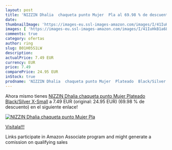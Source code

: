 ```yaml
---
layout: post
title: 'NIZZIN Dhalia  chaqueta punto Mujer  Pla al 69.98 % de descuento'
date: 
thumbnailImage: 'https://images-eu.ssl-images-amazon.com/images/I/41IuHkB1a6L._SL200_.jpg'
images: [ 'https://images-eu.ssl-images-amazon.com/images/I/41IuHkB1a6L._SL200_.jpg' ]
comments: true
category: ofertas
author: ring
slug: B01H05S1LW
description:
actualPrice: 7.49 EUR
currency: EUR
price: 7.49
comparePrice: 24.95 EUR
inStock: true
prodname: 'NIZZIN Dhalia  chaqueta punto Mujer  Plateado  Black/Silver   X-Small'
---
```


Ahora mismo tienes [NIZZIN Dhalia  chaqueta punto Mujer  Plateado  Black/Silver   X-Small](https://www.amazon.es/dp/B01H05S1LW/?tag=tolees-21) a 7.49 EUR (original: 24.95 EUR) (69.98 %  de descuento) en el siguiente enlace!

[![NIZZIN Dhalia  chaqueta punto Mujer  Pla](https://images-eu.ssl-images-amazon.com/images/I/41IuHkB1a6L._SL200_.jpg)](https://www.amazon.es/dp/B01H05S1LW/?tag=tolees-21)

[Visítala!!!](https://www.amazon.es/dp/B01H05S1LW/?tag=tolees-21)

Links participate in Amazon Associate program and might generate a comission on qualifying sales
